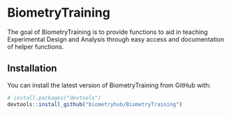 
<!-- README.md is generated from README.Rmd. Please edit that file -->

# BiometryTraining

<!-- badges: start -->

<!-- badges: end -->

The goal of BiometryTraining is to provide functions to aid in teaching
Experimental Design and Analysis through easy access and documentation
of helper functions.

## Installation

You can install the latest version of BiometryTraining from GitHub with:

``` r
# install.packages("devtools")
devtools::install_github("biometryhub/BiometryTraining")
```
